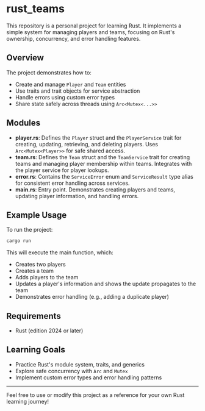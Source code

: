 # rust_teams

This repository is a personal project for learning Rust. It implements a simple system for managing players and teams, focusing on Rust's ownership, concurrency, and error handling features.

## Overview

The project demonstrates how to:
- Create and manage `Player` and `Team` entities
- Use traits and trait objects for service abstraction
- Handle errors using custom error types
- Share state safely across threads using `Arc<Mutex<...>>`

## Modules

- **player.rs**: Defines the `Player` struct and the `PlayerService` trait for creating, updating, retrieving, and deleting players. Uses `Arc<Mutex<Player>>` for safe shared access.
- **team.rs**: Defines the `Team` struct and the `TeamService` trait for creating teams and managing player membership within teams. Integrates with the player service for player lookups.
- **error.rs**: Contains the `ServiceError` enum and `ServiceResult` type alias for consistent error handling across services.
- **main.rs**: Entry point. Demonstrates creating players and teams, updating player information, and handling errors.

## Example Usage

To run the project:

```sh
cargo run
```

This will execute the main function, which:
- Creates two players
- Creates a team
- Adds players to the team
- Updates a player's information and shows the update propagates to the team
- Demonstrates error handling (e.g., adding a duplicate player)

## Requirements
- Rust (edition 2024 or later)

## Learning Goals
- Practice Rust's module system, traits, and generics
- Explore safe concurrency with `Arc` and `Mutex`
- Implement custom error types and error handling patterns

---

Feel free to use or modify this project as a reference for your own Rust learning journey!
